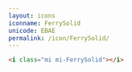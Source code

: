 ```yaml
---
layout: icons
iconname: FerrySolid
unicode: EBAE
permalink: /icon/FerrySolid/
---
```


``` html
<i class="mi mi-FerrySolid"></i>
```
